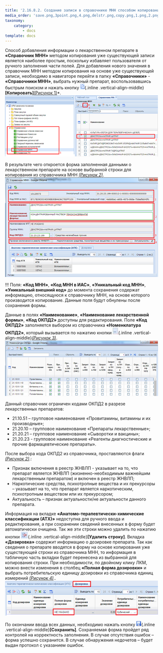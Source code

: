 ```yaml
---
title: '2.16.8.2. Создание записи в справочнике МНН способом копирования'
media_order: 'save.png,3point.png,4.png,delstr.png,copy.png,1.png,2.png,3.png'
taxonomy:
    category:
        - docs
template: docs
---
```


Способ добавления информации о лекарственном препарате в **«Справочник МНН»** методом копирования уже существующей записи является наиболее простым, поскольку избавляет пользователя от ручного заполнения части полей. Для добавления нового значения в справочник МНН методом копирования на основе уже существующей записи, необходимо в навигаторе перейти в папку **«Справочники»** - **«Справочники МНН»**, выбрать нужный препарат, воспользовавшись быстрым поиском и нажать кнопку ![](copy.png){.inline .vertical-align-middle}**[Копировать]**[(Рисунок 1)](#ris-01)*.
![](1.png?id=ris-01)

В результате чего откроется форма заполненная данными о лекарственном препарате на основе выбранной строки для копирования из справочника МНН *[(Рисунок 2)](#ris-02)*.
 ![](2.png?id=ris-02)

!!! Поля: **«Код МНН»**, **«Код МНН в ИАС»**, **«Уникальный код МНН»**, **«Уникальный внешний код»** до момента сохранения содержат информацию, относящуюся к справочнику МНН, на основе которого производится копирование. Данные поля будут обнулены после сохранения формы.

Данные в полях **«Наименование»**, **«Наименование лекарственной формы»**, **«Код ОКПД2»** доступны для редактирования. Поле **«Код ОКПД2»** заполняется выбором из справочника **«Номенклатура ОКПД2»**, который вызывается по нажатию кнопки ![](3point.png){.inline .vertical-align-middle}*[(Рисунок 3)](#ris-03)*.
 ![](3.png?id=ris-03)

Данный справочник ограничен кодами ОКПД2 в разрезе лекарственных препаратов:
* 21.10.51 – групповое наименование «Провитамины, витамины и их производные»;
* 21.20.10 – групповое наименование «Препараты лекарственные»;
* 21.20.21 – групповое наименование «Сыворотки и вакцины»;
* 21.20.23 - групповое наименование «Реагенты диагностические и прочие фармацевтические препараты».

После выбора кода ОКПД2 из справочника, проставляются флаги *[(Рисунок 2)](#ris-02)*.: 
* Признак включения в реестр ЖНВЛП - указывает на то, что препарат является ЖНВЛП (жизненно-необходимым важнейшим лекарственным препаратом) и включен в реестр ЖНВЛП;
* Наркотические средства, психотропные вещества и их прекурсоры – указывает на то, что препарат является наркотическим, психотропным веществом или их прекурсором;
* Актуальность – признак актуальности/не актуальности данного препарата.

Информация на вкладке **«Анатомо-терапевтически-химические классификации (АТХ)»** недоступна для ручного ввода и редактирования, а при сохранении сведений внесенных в форму будет автоматически очищена. Так же эти строки можно удалить по нажатию кнопки ![](delstr.png){.inline .vertical-align-middle}**[Удалить строку]**.
Вкладка **«Дозировка»** содержит информацию о дозировке препарата. Так как сведения о препарате вводятся в форму на основе копирования уже существующей строки из справочника МНН, то информация в табличную часть вкладки будет перенесена из выбранной для копирования строки. При необходимости, по двойному клику ЛКМ, можно внести изменения в столбец **«Полная форма дозировки»** и выбрать потребительскую единицу дозировки из справочника единиц измерений *[(Рисунок 4)](#ris-04)*..
 ![](4.png?id=ris-04)

По окончании ввода всех данных, необходимо нажать кнопку ![](save.png){.inline .vertical-align-middle}**[Сохранить]**. Сохраняемая форма пройдет ряд контролей на корректность заполнения. В случае отсутствия ошибок – форма успешно сохранится. В случае обнаружения недочетов – будет выдан протокол с указанием ошибок. 